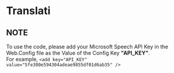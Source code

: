 # Translati
## NOTE
To use the code, please add your Microsoft Speech API Key in the Web.Config file as the Value of the Config Key **"API_KEY"**.  
For example, `<add key="API_KEY" value="5fe380e594304adeae9855df01d6ab35" />`
